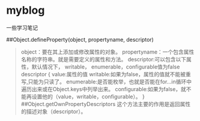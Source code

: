# myblog
一些学习笔记

##Object.defineProperty(object, propertyname, descriptor) 
> object：要在其上添加或修改属性的对象。
> propertyname：一个包含属性名称的字符串。就是需要定义的属性和方法。
> descriptor:可以包含以下属性，默认情况下， writable， enumerable，configurable值为false
> descriptor {
    value:属性的值
    writable:如果为false，属性的值就不能被重写,只能为只读了。
    enumerable:是否能枚举，也就是否能在for...in循环中遍历出来或在Object.keys中列举出来。
    configurable:如果为false，就不能再设置他的（value，writable，configurable）。
}
##Object.getOwnPropertyDescriptors
这个方法主要的作用是返回属性的描述对象（descriptor）。
